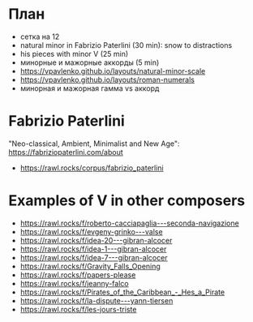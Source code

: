 # План

- сетка на 12
- natural minor in Fabrizio Paterlini (30 min): snow to distractions
- his pieces with minor V (25 min)
- минорные и мажорные аккорды (5 min)
- https://vpavlenko.github.io/layouts/natural-minor-scale
- https://vpavlenko.github.io/layouts/roman-numerals
- минорная и мажорная гамма vs аккорд


# Fabrizio Paterlini

"Neo-classical, Ambient, Minimalist and New Age": https://fabriziopaterlini.com/about

- https://rawl.rocks/corpus/fabrizio_paterlini


# Examples of V in other composers

- https://rawl.rocks/f/roberto-cacciapaglia---seconda-navigazione
- https://rawl.rocks/f/evgeny-grinko---valse
- https://rawl.rocks/f/idea-20---gibran-alcocer
- https://rawl.rocks/f/idea-1---gibran-alcocer
- https://rawl.rocks/f/idea-7---gibran-alcocer
- https://rawl.rocks/f/Gravity_Falls_Opening
- https://rawl.rocks/f/papers-please
- https://rawl.rocks/f/jeanny-falco
- https://rawl.rocks/f/Pirates_of_the_Caribbean_-_Hes_a_Pirate
- https://rawl.rocks/f/la-dispute---yann-tiersen
- https://rawl.rocks/f/les-jours-triste
